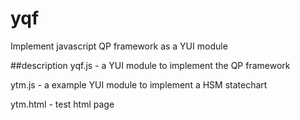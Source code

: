 yqf
===

Implement javascript QP framework as a YUI module

##description
yqf.js - a YUI module to implement the QP framework  

ytm.js - a example YUI module to implement a HSM statechart  

ytm.html - test html page  



